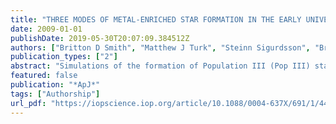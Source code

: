 ```yaml
---
title: "THREE MODES OF METAL-ENRICHED STAR FORMATION IN THE EARLY UNIVERSE"
date: 2009-01-01
publishDate: 2019-05-30T20:07:09.384512Z
authors: ["Britton D Smith", "Matthew J Turk", "Steinn Sigurdsson", "Brian W O'Shea", "Michael L Norman"]
publication_types: ["2"]
abstract: "Simulations of the formation of Population III (Pop III) stars suggest that they were much more massive than the Pop II and Pop I stars observed today. This is due to the collapse dynamics of metal-free gas, which is regulated by the radiative cooling of molecular hydrogen. We study how the collapse of gas clouds is altered by the addition of metals to the star-forming environment by performing a series of simulations of pre-enriched star formation at various metallicities. To make a clean comparison with metal-free star formation, we use initial conditions identical to a Pop III star formation simulation, with low ionization and no external radiation other than the cosmic microwave background (CMB). For metallicities below the critical metallicity, Z cr, collapse proceeds similar to the metal-free case, and only massive objects form. For metallicities well above Z cr, efficient cooling rapidly lowers the gas temperature to the temperature of the CMB. The gas is unable to radiatively cool below the CMB temperature, and becomes thermally stable. For high metallicities, Z ≳ 10--2.5 Z ☉, this occurs early in the evolution of the gas cloud, when the density is still relatively low. The resulting cloud cores show little or no fragmentation, and would most likely form massive stars. If the metallicity is not vastly above Z cr, the cloud cools efficiently but does not reach the CMB temperature, and fragmentation into multiple objects occurs. We conclude that there were three distinct modes of star formation at high redshift (z ≳ 4): a ``primordial'' mode, producing massive stars (10s to 100s of M ☉) at very low metallicities (Z ≲ 10--3.75 Z ☉); a CMB-regulated mode, producing moderate mass (10s of M ☉) stars at high metallicities (Z ≳ 10--2.5 Z ☉ at redshift z∼ 15-20); and a low-mass (a few M ☉) mode existing between these two metallicities. As the universe ages and the CMB temperature decreases, the range of the low-mass mode extends to higher metallicities, eventually becoming the only mode of star formation."
featured: false
publication: "*ApJ*"
tags: ["Authorship"]
url_pdf: "https://iopscience.iop.org/article/10.1088/0004-637X/691/1/441/meta"
---
```


